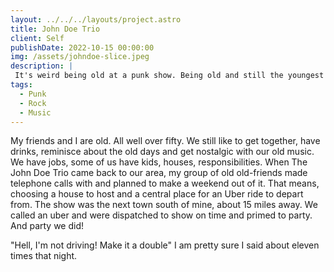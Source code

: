 ```yaml
---
layout: ../../../layouts/project.astro
title: John Doe Trio
client: Self
publishDate: 2022-10-15 00:00:00
img: /assets/johndoe-slice.jpeg
description: |
 It's weird being old at a punk show. Being old and still the youngest is even weirder.
tags:
  - Punk
  - Rock
  - Music
---
```


My friends and I are old. All well over fifty. We still like to get together, have drinks, reminisce about the old days and get nostalgic  with our old music. 
We have jobs, some of us have kids, houses, responsibilities. When The John Doe Trio came back to our area, my group of old old-friends made telephone calls with and planned to make a weekend out of it. That means, choosing a house to host and a central place for an Uber ride to depart from. The show was the next town south of mine, about 15 miles away. We called an uber and were dispatched to show on time and primed to party. And party we did! 

"Hell, I'm not driving! Make it a double" I am pretty sure I said about eleven times that night. 